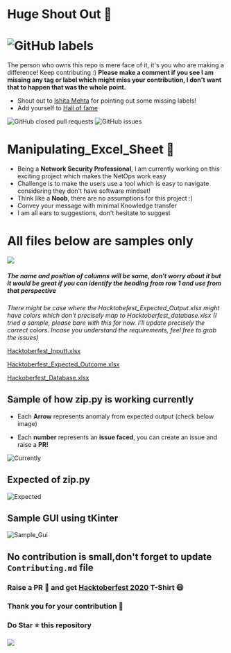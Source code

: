 # Huge Shout Out :clap:
# ![GitHub labels](https://img.shields.io/github/labels/achoudh5/Manipulating_Excel_Sheet/Hacktoberfest?style=for-the-badge)  
  The person who owns this repo is mere face of it, it's you who are making a difference! Keep contributing :)
  **Please make a comment if you see I am missing any tag or label which might miss your contribution, I don't want that to happen that was the whole point.**
  - Shout out to [Ishita Mehta](https://github.com/Ishita-Mehta) for pointing out some missing labels!
  - Add yourself to [Hall of fame](https://github.com/achoudh5/Manipulating_Excel_Sheet/edit/main/CONTRIBUTING.md)

![GitHub closed pull requests](https://img.shields.io/github/issues-pr-closed/achoudh5/Manipulating_Excel_Sheet?color=florescent%20green) ![GitHub issues](https://img.shields.io/github/issues/achoudh5/Manipulating_Excel_Sheet?color=red)
<!--![test](https://github.com/achoudh5/Manipulating_Excel_Sheet/blob/main/images/Screen%20Shot%202020-10-03%20at%201.19.35%20AM.png)-->
# Manipulating_Excel_Sheet :file_folder:
  - Being a **Network Security Professional**, I am currently working on this exciting project which makes the NetOps work easy
  - Challenge is to make the users use a tool which is easy to navigate considering they don't have software mindset! 
  - Think like a **Noob**, there are no assumptions for this project :)
  - Convey your message with minimal Knowledge transfer
  - I am all ears to suggestions, don't hesitate to suggest
  
# All files below are samples only
![](https://media.giphy.com/media/QnbnVPVWhzbCE/giphy.gif)

##### The name and position of columns will be same, don't worry about it but it would be great if you can identify the heading from row 1 and use from that perspective

*There might be case where the Hacktobefest_Expected_Output.xlsx might have colors which don't precisely map to Hacktoberfest_database.xlsx (I tried a sample, please bare with this for now. I'll update precisely the correct colors. Incase you understand the requirements, feel free to grab the issues)*

[Hacktoberfest_Inputt.xlsx](https://github.com/achoudh5/Manipulating_Excel_Sheet/blob/main/Hacktoberfest_Inputt.xlsx)


[Hacktoberfest_Expected_Outcome.xlsx](https://github.com/achoudh5/Manipulating_Excel_Sheet/blob/main/Hacktoberfest_Expected_Ouputt.xlsx)


[Hackoberfest_Database.xlsx](https://github.com/achoudh5/Manipulating_Excel_Sheet/blob/main/%20Hacktoberfest_database.xlsx)
## Sample of how zip.py is working currently
  - Each **Arrow** represents anomaly from expected output (check below image)

  - Each **number** represents an **issue faced**, you can create an issue and raise a **PR!**
  
![Currently](https://github.com/achoudh5/Manipulating_Excel_Sheet/blob/main/images/Expected.png)

## Expected of zip.py
![Expected](https://github.com/achoudh5/Manipulating_Excel_Sheet/blob/main/images/Currently.png)

## Sample GUI using tKinter

![Sample_Gui](https://github.com/achoudh5/Manipulating_Excel_Sheet/blob/main/GUI/sample_gui.png)

## No contribution is small,don't forget to update `Contributing.md` file
### Raise a PR :rocket: and get [Hacktoberfest 2020](https://hacktoberfest.digitalocean.com/) T-Shirt :smile: 
### Thank you for your contribution :clap:
### Do Star :star: this repository
![](https://media.giphy.com/media/USV0ym3bVWQJJmNu3N/giphy.gif)
